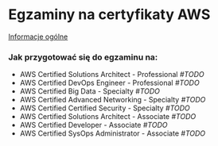 # Egzaminy na certyfikaty AWS

[Informacje ogólne](./informacje-ogolne.md)

### Jak przygotować się do egzaminu na:
- AWS Certified Solutions Architect - Professional *#TODO*
- AWS Certified DevOps Engineer - Professional *#TODO*
- AWS Certified Big Data - Specialty *#TODO*
- AWS Certified Advanced Networking - Specialty *#TODO*
- AWS Certified Certified Security - Specialty *#TODO*
- AWS Certified Solutions Architect - Associate *#TODO*
- AWS Certified Developer - Associate *#TODO*
- AWS Certified SysOps Administrator - Associate *#TODO*